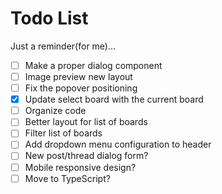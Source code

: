 # Todo List

Just a reminder(for me)...

- [ ] Make a proper dialog component
- [ ] Image preview new layout
- [ ] Fix the popover positioning
- [x] Update select board with the current board
- [ ] Organize code
- [ ] Better layout for list of boards
- [ ] Filter list of boards
- [ ] Add dropdown menu configuration to header
- [ ] New post/thread dialog form?
- [ ] Mobile responsive design?
- [ ] Move to TypeScript?
